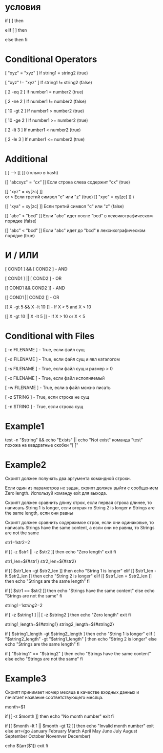 # условия

if [ <condition1> ]
then
    <command1>

elif [ <condition2> ]
then 
    <command2>

else
then 
    <command3>
fi

# Conditional Operators
[ "xyz" = "xyz" ]           If string1 = string2 (true)

[ "xyz" != "xyz" ]          If string1 != string2 (false)

[ 2 -eq 2 ]                 If number1 = number2 (true)

[ 2 -ne 2 ]                 If number1 != number2 (false)

[ 10 -gt 2 ]                If number1 > number2 (true)

[ 10 -ge 2 ]                If number1 >= number2 (true)

[ 2 -lt 3 ]                 If number1 < number2 (true)

[ 2 -le 3 ]                 If number1 <= number2 (true)

# Additional
[ ] --> [[ ]] (только в bash)

[[ "abcxyz" = *"cx"* ]]     Если строка слева содержит "cx" (true)

[[ "xyz" = xy[zc] ]]        \
    or                       > Если третий символ "c" или "z" (true)
[[ "xyc" = xy[zc] ]]        /

[[ "xya" = xy[zc] ]]        Если третий символ "c" или "z" (false)

[[ "abc" > "bcd" ]]         Если "abc" идет после "bcd" в лексикографическом порядке (false)

[[ "abc" < "bcd" ]]         Если "abc" идет до "bcd" в лексикографическом порядке (true)

# И / ИЛИ
[ COND1 ] && [ COND2 ]      - AND   

[ COND1 ] || [ COND2 ]      - OR



[[ COND1 && COND2 ]]        - AND

[[ COND1 || COND2 ]]        - OR


[[ X -gt 5 && X -lt 10 ]]       - If X > 5 and X < 10

[[ X -gt 10 || X -lt 5 ]]       - If X > 10 or X < 5

# Conditional with Files
[ -e FILENAME ]                - True, если файл сущ

[ -d FILENAME ]                - True, если файл сущ и явл каталогом

[ -s FILENAME ]                - True, если файл сущ и размер > 0

[ -x FILENAME ]                - True, если файл исполняемый

[ -w FILENAME ]                - True, если в файл можно писать

[ -z STRING ]                  - True, если строка не сущ

[ -n STRING ]                  - True, если строка сущ

# Example1
test -n "$string" && echo "Exists" || echo "Not exist"
команда "test" похожа на квадратные скобки "[ ]"

# Example2
Скрипт должен получать два аргумента командной строки.

Если один из параметров не задан, скрипт должен выйти с сообщением Zero length. Используй команду exit для выхода.

Скрипт должен сравнить длину строк, если первая строка длинее, то написать String 1 is longer, если вторая то String 2 is longer и Strings are the same length, если они равны

Скрипт должен сравнить содержимое строк, если они одинаковые, то написать Strings have the same content, а если они не равны, то Strings are not the same



str1=$1
str2=$2

if [[ -z $str1 || -z $str2 ]]
then
  echo "Zero length"
  exit
fi

str1_len=${#str1}
str2_len=${#str2}

if [[ $str1_len -gt $str2_len ]]
then
  echo "String 1 is longer"
elif [[ $str1_len -lt $str2_len ]]
then
  echo "String 2 is longer"
elif [[ $str1_len = $str2_len ]]
then
  echo "Strings are the same length"
fi

if [[ $str1 == $str2 ]]
then
  echo "Strings have the same content"
else
  echo "Strings are not the same"
fi




string1=$1
string2=$2

if [ -z $string1 ] || [ -z $string2 ]
then
  echo "Zero length"
  exit
fi

string1_length=${#string1}
string2_length=${#string2}

if [ $string1_length -gt $string2_length ]
then
  echo "String 1 is longer"
elif [ "$string2_length" -gt "$string1_length" ]
then
  echo "String 2 is longer"
else
  echo "Strings are the same length"
fi

if [ "$string1" == "$string2" ]
then
  echo "Strings have the same content"
else
  echo "Strings are not the same"
fi


# Example3
Скрипт принимает номер месяца в качестве входных данных и печатает название соответствующего месяца.

month=$1

if [[ -z $month ]]
then
  echo "No month number"
  exit
fi

if [[ $month -lt 1 || $month -gt 12 ]]
then
  echo "Invalid month number"
  exit
else
  arr=(go
  January
  February
  March
  April
  May
  June
  July
  August
  September
  October
  Novemver
  December)

  echo ${arr[$1]}
  exit
fi
